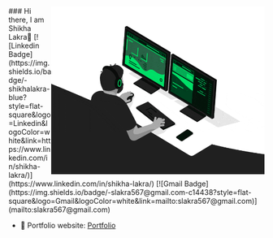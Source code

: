 <img align="right" src="https://github.com/shikhalakra22/shikhalakra22/blob/main/developer.gif" alt="Coder GIF" width="420" height="330">
### Hi there, I am Shikha Lakra👋
[![Linkedin Badge](https://img.shields.io/badge/-shikhalakra-blue?style=flat-square&logo=Linkedin&logoColor=white&link=https://www.linkedin.com/in/shikha-lakra/)](https://www.linkedin.com/in/shikha-lakra/)
[![Gmail Badge](https://img.shields.io/badge/-slakra567@gmail.com-c14438?style=flat-square&logo=Gmail&logoColor=white&link=mailto:slakra567@gmail.com)](mailto:slakra567@gmail.com) 

- 🎯 Portfolio website: [Portfolio](https://shikhalakra22.github.io/)

<!--
**shikhalakra22/shikhalakra22** is a ✨ _special_ ✨ repository because its `README.md` (this file) appears on your GitHub profile.

💻 **Things I love**
- Python <img src="https://media.giphy.com/media/WUlplcMpOCEmTGBtBW/giphy.gif" width="30"> 
- Backend Development ✍️
- Machine Learning 🧐
- Data Science 😬

<a href="https://gitstats.me/shikhalakra22">
    <img width="420" height="auto" align="right" alt="Shikha's github stats" 
    src="https://github-readme-stats.vercel.app/api?username=shikhalakra22&show_icons=true&theme=dark&count_private=false&include_all_commits=true" />
</a>

🛠**Tech Stack**

![Python](https://img.shields.io/badge/-Python-000000?style=flat&logo=python)
![Django](https://img.shields.io/badge/-Django-000000?style=flat&logo=Django)
![HTML5](https://img.shields.io/badge/-HTML5-000000?style=flat&logo=HTML5)
![CSS3](https://img.shields.io/badge/-CSS3-000000?style=flat&logo=CSS3)

![Bootstrap](https://img.shields.io/badge/-Bootstrap-000000?style=flat&logo=bootstrap)
![MySQL](https://img.shields.io/badge/-MySQL-000000?style=flat&logo=MySQL)
![GitHub](https://img.shields.io/badge/-GitHub-000000?style=flat&logo=github&logoColor=FFFFFF)
![Linux](https://img.shields.io/badge/-Linux-000000?style=flat&logo=linux&logoColor=FCC624)
![Heroku](https://img.shields.io/badge/-Heroku-000000?style=flat&logo=heroku)

![Tensorflow](https://img.shields.io/badge/-Tensorflow-000000?style=flat&logo=tensorflow)
![PyTorch](https://img.shields.io/badge/-PyTorch-000000?style=flat&logo=pytorch)
![OpenCV](https://img.shields.io/badge/-OpenCV-000000?style=flat&logo=opencv)
![Git](https://img.shields.io/badge/-Git-000000?style=flat&logo=git&logoColor=F05032)

<div align="center">
    <h3 align="center">Show some &nbsp;❤️&nbsp; by starring some of the repositories!</h3>
</div>
